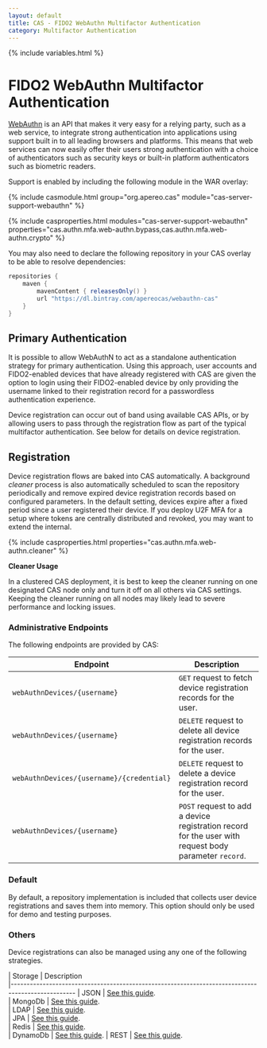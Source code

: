 ```yaml
---
layout: default
title: CAS - FIDO2 WebAuthn Multifactor Authentication
category: Multifactor Authentication
---
```


{% include variables.html %}

# FIDO2 WebAuthn Multifactor Authentication

[WebAuthn](https://webauthn.io/) is an API that makes it very easy 
for a relying party, such as a web service, to integrate strong 
authentication into applications using support built in to all leading browsers and platforms. This means 
that web services can now easily offer their users strong authentication with a choice of authenticators 
such as security keys or built-in platform authenticators such as biometric readers.

Support is enabled by including the following module in the WAR overlay:

{% include casmodule.html group="org.apereo.cas" module="cas-server-support-webauthn" %}

{% include casproperties.html
modules="cas-server-support-webauthn"
properties="cas.authn.mfa.web-authn.bypass,cas.authn.mfa.web-authn.crypto" %}

You may also need to declare the following repository in
your CAS overlay to be able to resolve dependencies:

```groovy       
repositories {
    maven { 
        mavenContent { releasesOnly() }
        url "https://dl.bintray.com/apereocas/webauthn-cas" 
    }
}
```

## Primary Authentication

It is possible to allow WebAuthN to act as a standalone authentication strategy for primary authentication. Using this approach,
user accounts and FIDO2-enabled devices that have already registered with 
CAS are given the option to login using their FIDO2-enabled
device by only providing the username linked to their registration record for a passwordless authentication experience.

Device registration can occur out of band using available CAS APIs, or by allowing users to pass through the registration flow
as part of the typical multifactor authentication. See below for details on device registration.


## Registration

Device registration flows are baked into CAS automatically. A background 
*cleaner* process is also automatically scheduled to scan the 
repository periodically and remove expired device registration records 
based on configured parameters. In the default setting, devices
expire after a fixed period since a user registered their device. If you deploy U2F
MFA for a setup where tokens are centrally distributed and revoked, 
you may want to extend the internal.

{% include casproperties.html properties="cas.authn.mfa.web-authn.cleaner" %}

<div class="alert alert-warning"><strong>Cleaner Usage</strong><p>In a clustered CAS deployment, it is best to keep 
the cleaner running on one designated CAS node only and turn it off on all others via CAS settings. Keeping the cleaner running 
on all nodes may likely lead to severe performance and locking issues.</p></div>

### Administrative Endpoints

The following endpoints are provided by CAS:
 
| Endpoint                                      | Description
|-----------------------------------------------|----------------------------------------------------------------------------
| `webAuthnDevices/{username}`                  | `GET` request to fetch device registration records for the user.
| `webAuthnDevices/{username}`                  | `DELETE` request to delete all device registration records for the user.
| `webAuthnDevices/{username}/{credential}`     | `DELETE` request to delete a device registration record for the user.
| `webAuthnDevices/{username}` | `POST` request to add a device registration record for the user with request body parameter `record`.

### Default

By default, a repository implementation is included that collects 
user device registrations and saves them into memory.
This option should only be used for demo and testing purposes.

### Others

Device registrations can also be managed using any one of the following strategies.

| Storage          | Description                                         
|--------------------------------------------------------------------------------------------------
| JSON     | [See this guide](FIDO2-WebAuthn-Authentication-Registration-JSON.html).  
| MongoDb     | [See this guide](FIDO2-WebAuthn-Authentication-Registration-MongoDb.html).  
| LDAP     | [See this guide](FIDO2-WebAuthn-Authentication-Registration-LDAP.html).  
| JPA     | [See this guide](FIDO2-WebAuthn-Authentication-Registration-JPA.html).  
| Redis     | [See this guide](FIDO2-WebAuthn-Authentication-Registration-Redis.html).  
| DynamoDb     | [See this guide](FIDO2-WebAuthn-Authentication-Registration-DynamoDb.html).
| REST     | [See this guide](FIDO2-WebAuthn-Authentication-Registration-REST.html).


